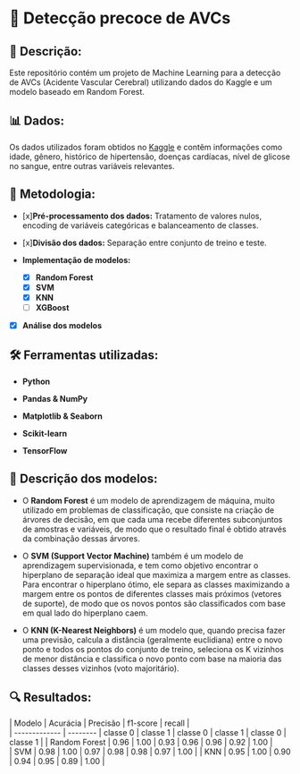 # 🧠 Detecção precoce de AVCs 

## 📌 Descrição:

Este repositório contém um projeto de Machine Learning para a detecção de AVCs (Acidente Vascular Cerebral) utilizando dados do Kaggle e um modelo baseado em Random Forest.

## 📊 Dados:

Os dados utilizados foram obtidos no [Kaggle](https://www.kaggle.com/datasets/fedesoriano/stroke-prediction-dataset) e contêm informações como idade, gênero, histórico de hipertensão, doenças cardíacas, nível de glicose no sangue, entre outras variáveis relevantes.

## 📝 Metodologia:

- [x]**Pré-processamento dos dados:** Tratamento de valores nulos, encoding de variáveis categóricas e balanceamento de classes.

- [x]**Divisão dos dados:** Separação entre conjunto de treino e teste.

- **Implementação de modelos:**
  - [x] **Random Forest**
  - [x] **SVM**
  - [x] **KNN**
  - [ ] **XGBoost**

- [x] **Análise dos modelos**

## 🛠️ Ferramentas utilizadas:

- **Python** 

- **Pandas & NumPy**

- **Matplotlib & Seaborn**

- **Scikit-learn**

- **TensorFlow**


## 🤖 Descrição dos modelos: 

- O **Random Forest** é um modelo de aprendizagem de máquina, muito utilizado em problemas de classificação, que consiste na criação de árvores de decisão, em que cada uma recebe diferentes subconjuntos de amostras e variáveis, de modo que o resultado final é obtido através da combinação dessas árvores.

- O **SVM (Support Vector Machine)** também é um modelo de aprendizagem supervisionada, e tem como objetivo encontrar o hiperplano de separação ideal que maximiza a margem entre as classes. Para encontrar o hiperplano ótimo, ele separa as classes maximizando a margem entre os pontos de diferentes classes mais próximos (vetores de suporte), de modo que os novos pontos são classificados com base em qual lado do hiperplano caem.

- O **KNN (K-Nearest Neighbors)** é um modelo que, quando precisa fazer uma previsão, calcula a distância (geralmente euclidiana) entre o novo ponto e todos os pontos do conjunto de treino, seleciona os K vizinhos de menor distância e classifica o novo ponto com base na maioria das classes desses vizinhos (voto majoritário).

## 🔍 Resultados:

| Modelo        | Acurácia |       Precisão      |       f1-score      |        recall       |  
| ------------- | -------- | classe 0 | classe 1 | classe 0 | classe 1 | classe 0 | classe 1 | 
| Random Forest |   0.96   |   1.00   |   0.93   |   0.96   |   0.96   |   0.92   |   1.00   |  
| SVM           |   0.98   |   1.00   |   0.97   |   0.98   |   0.98   |   0.97   |   1.00   |
| KNN           |   0.95   |   1.00   |   0.90   |   0.94   |   0.95   |   0.89   |   1.00   |
